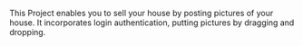 This Project enables you to sell your house by posting pictures of your house. It incorporates login authentication, putting pictures by dragging and dropping.
